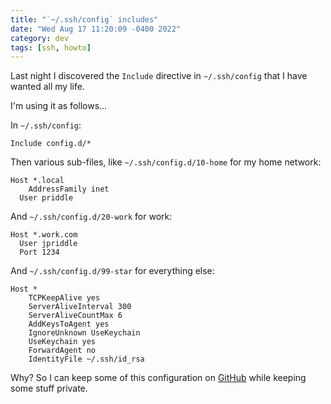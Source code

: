```yaml
---
title: "`~/.ssh/config` includes"
date: "Wed Aug 17 11:20:09 -0400 2022"
category: dev
tags: [ssh, howto]
---
```


Last night I discovered the `Include` directive in `~/.ssh/config` that I have
wanted all my life.

I'm using it as follows...

In `~/.ssh/config`:

```
Include config.d/*
```

Then various sub-files, like `~/.ssh/config.d/10-home` for my home network:

```
Host *.local
	AddressFamily inet
  User priddle
```

And `~/.ssh/config.d/20-work` for work:

```
Host *.work.com
  User jpriddle
  Port 1234
```

And `~/.ssh/config.d/99-star` for everything else:

```
Host *
	TCPKeepAlive yes
	ServerAliveInterval 300
	ServerAliveCountMax 6
	AddKeysToAgent yes
	IgnoreUnknown UseKeychain
	UseKeychain yes
	ForwardAgent no
	IdentityFile ~/.ssh/id_rsa
```

Why? So I can keep some of this configuration on [GitHub][1] while keeping
some stuff private.

[1]: https://github.com/itspriddle/dotfiles/tree/2dc3e5094918c0f69a5776ac4aa494dbea6dd0e7/ssh
